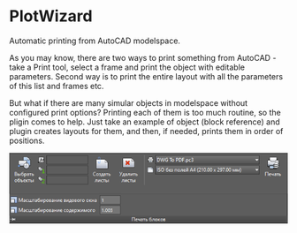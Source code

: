 # PlotWizard
Automatic printing from AutoCAD modelspace.

As you may know, there are two ways to print something from AutoCAD - take a Print tool, select a frame and print the object with editable parameters. Second way is to print the entire layout with all the parameters of this list and frames etc.

But what if there are many simular objects in modelspace without configured print options? Printing each of them is too much routine, so the pligin comes to help. Just take an example of object (block reference) and plugin creates layouts for them, and then, if needed, prints them in order of positions.

![Bar](https://github.com/Rukakuka/PlotWizard/blob/master/img/bar.png)
